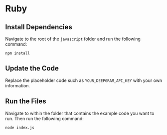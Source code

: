 # Ruby

## Install Dependencies

Navigate to the root of the `javascript` folder and run the following command:

```
npm install
```

## Update the Code

Replace the placeholder code such as `YOUR_DEEPGRAM_API_KEY` with your own information.

## Run the Files

Navigate to within the folder that contains the example code you want to run. Then run the following command:

```
node index.js
```

